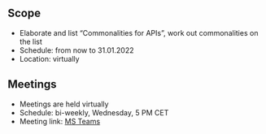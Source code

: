 ## Scope
* Elaborate and list “Commonalities for APIs”, work out commonalities on the list
* Schedule: from now to 31.01.2022  
* Location: virtually  

## Meetings
* Meetings are held virtually
* Schedule: bi-weekly, Wednesday, 5 PM CET
* Meeting link: [MS Teams](https://teams.microsoft.com/l/meetup-join/19%3ameeting_YTI3Yzk4MmEtOTNhZC00MGE2LThiZmEtOWE1OGYyNDBmOWNi%40thread.v2/0?context=%7b%22Tid%22%3a%22a1859c9b-6466-499c-adbc-ddbcb69c97dd%22%2c%22Oid%22%3a%22b43beed0-9d2b-44e3-bdbf-57322f1a0c10%22%7d)

